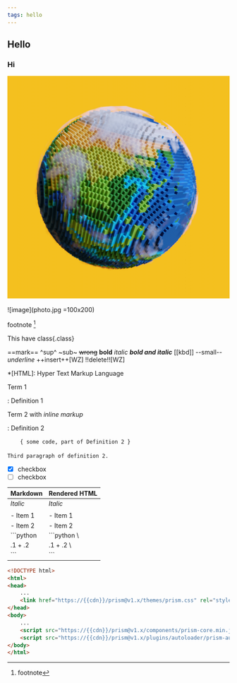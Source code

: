 ```yaml
---
tags: hello
---
```


## Hello
### Hi

![image](photo.jpg)

![image](photo.jpg =100x200)

footnote [^1]
[^1]: footnote

This have class{.class}

==mark==
^sup^ ~sub~
~~wrong~~ **bold** *italic* ***bold and italic***
[[kbd]] --small-- _underline_
++insert++[WZ]
!!delete!![WZ]

*[HTML]: Hyper Text Markup Language

Term 1

:   Definition 1

Term 2 with *inline markup*

:   Definition 2

        { some code, part of Definition 2 }

    Third paragraph of definition 2.


- [x] checkbox
- [ ] checkbox

|   Markdown   | Rendered HTML |
|--------------|---------------|
|    *Italic*  | *Italic*      | \
|              |               |
|    - Item 1  | - Item 1      | \
|    - Item 2  | - Item 2      |
|    ```python | ```python       \
|    .1 + .2   | .1 + .2         \
|    ```       | ```           |

```html
<!DOCTYPE html>
<html>
<head>
	...
	<link href="https://{{cdn}}/prism@v1.x/themes/prism.css" rel="stylesheet" />
</head>
<body>
	...
	<script src="https://{{cdn}}/prism@v1.x/components/prism-core.min.js"></script>
	<script src="https://{{cdn}}/prism@v1.x/plugins/autoloader/prism-autoloader.min.js"></script>
</body>
</html>
```
